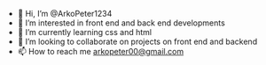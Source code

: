 - 👋 Hi, I’m @ArkoPeter1234
- 👀 I’m interested in front end and back end developments 
- 🌱 I’m currently learning css and html
- 💞️ I’m looking to collaborate on projects on front end and backend 
- 📫 How to reach me arkopeter00@gmail.com

<!---
ArkoPeter1234/ArkoPeter1234 is a ✨ special ✨ repository because its `README.md` (this file) appears on your GitHub profile.
You can click the Preview link to take a look at your changes.
--->
